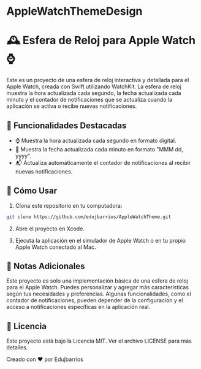 # AppleWatchThemeDesign

# 🕰️ Esfera de Reloj para Apple Watch ⌚

Este es un proyecto de una esfera de reloj interactiva y detallada para el Apple Watch, creada con Swift utilizando WatchKit. La esfera de reloj muestra la hora actualizada cada segundo, la fecha actualizada cada minuto y el contador de notificaciones que se actualiza cuando la aplicación se activa o recibe nuevas notificaciones.

## 🎉 Funcionalidades Destacadas

- ⌚ Muestra la hora actualizada cada segundo en formato digital.
- 📅 Muestra la fecha actualizada cada minuto en formato "MMM dd, yyyy".
- 📬 Actualiza automáticamente el contador de notificaciones al recibir nuevas notificaciones.

## 🚀 Cómo Usar

1. Clona este repositorio en tu computadora:

```bash
git clone https://github.com/edujbarrios/AppleWatchTheme.git
```
2. Abre el proyecto en Xcode.

3. Ejecuta la aplicación en el simulador de Apple Watch o en tu propio Apple Watch conectado al Mac.

## 📝 Notas Adicionales
Este proyecto es solo una implementación básica de una esfera de reloj para el Apple Watch. Puedes personalizar y agregar más características según tus necesidades y preferencias.
Algunas funcionalidades, como el contador de notificaciones, pueden depender de la configuración y el acceso a notificaciones específicas en la aplicación real.
## 📄 Licencia
Este proyecto está bajo la Licencia MIT. Ver el archivo LICENSE para más detalles.


Creado con ❤️ por Edujbarrios
